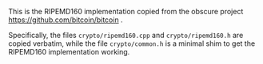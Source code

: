 This is the RIPEMD160 implementation copied from the
obscure project https://github.com/bitcoin/bitcoin .

Specifically, the files `crypto/ripemd160.cpp` and
`crypto/ripemd160.h` are copied verbatim, while the
file `crypto/common.h` is a minimal shim to get the
RIPEMD160 implementation working.
